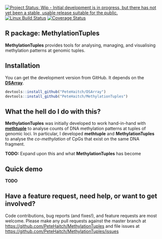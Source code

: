 
<!-- README.md is generated from README.Rmd. Please edit that file -->
[![Project Status: Wip - Initial development is in progress, but there has not yet been a stable, usable release suitable for the public.](http://www.repostatus.org/badges/0.1.0/wip.svg)](http://www.repostatus.org/#wip) <!-- TODO: Use master branch once DSArray-refactor is merged with master --> [![Linux Build Status](https://travis-ci.org/PeteHaitch/MethylationTuples.svg?branch=DSArray-refactor)](https://travis-ci.org/PeteHaitch/MethylationTuples) [![Coverage Status](https://img.shields.io/codecov/c/github/PeteHaitch/MethylationTuples/DSArray-refactor.svg)](https://codecov.io/github/PeteHaitch/MethylationTuples?branch=DSArray-refactor)

<!-- TODO: Uncomment once in Bioc
[![Bioconductor downloads](http://bioconductor.org/shields/downloads/MethylationTuples.svg)](http://bioconductor.org/packages/stats/bioc/MethylationTuples.html) -->
<!-- TODO: Uncomment once obtained DOI
[![DOI](https://zenodo.org/badge/22085/PeteHaitch/MethylationTuples.svg)](https://zenodo.org/badge/latestdoi/22085/PeteHaitch/MethylationTuples) -->
<!-- TODO: Uncomment once in Bioc
[![Bioconductor devel build status](http://bioconductor.org/shields/build/devel/bioc/MethylationTuples.svg)](http://bioconductor.org/checkResults/devel/bioc-LATEST/MethylationTuples/) -->
R package: MethylationTuples
----------------------------

**MethylationTuples** provides tools for analysing, managing, and visualising methylation patterns at genomic tuples.

Installation
------------

You can get the development version from GitHub. It depends on the [**DSArray**](www.github.com/PeteHaitch/DSArray).

``` r
devtools::install_github("PeteHaitch/DSArray")
devtools::install_github("PeteHaitch/MethylationTuples")
```

What the hell do I do with this?
--------------------------------

**MethylationTuples** was initially developed to work hand-in-hand with [**methtuple**](www.github.com/PeteHaitch/methtuple) to analyse counts of DNA methylation patterns at tuples of genomic loci. In particular, I developed **methtuple** and **MethylationTuples** to analyse the *co-methylation* of CpGs that exist on the same DNA fragment.

**TODO:** Expand upon this and what **MethylationTuples** has become

Quick demo
----------

**TODO**

Have a feature request, need help, or want to get involved?
-----------------------------------------------------------

Code contributions, bug reports (and fixes!), and feature requests are most welcome. Please make any pull requests against the master branch at <https://github.com/PeteHaitch/MethylationTuples> and file issues at <https://github.com/PeteHaitch/MethylationTuples/issues>
